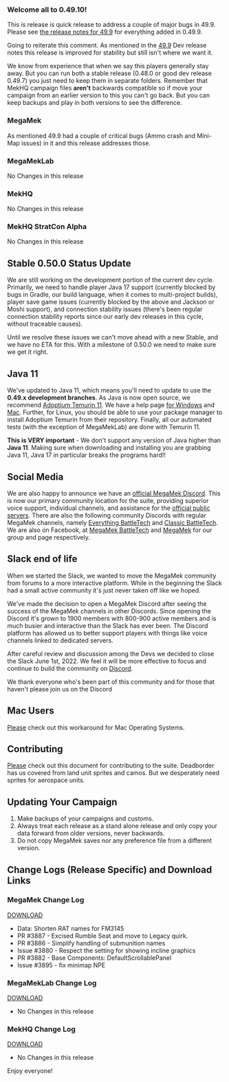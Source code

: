 ### Welcome all to 0.49.10! 

This is release is quick release to address a couple of major bugs in 49.9. Please see [the release notes for 49.9](https://megamek.org/2022/09/07/New-Development-Release-v0.49.9.html) for everything added in 0.49.9.

Going to reiterate this comment.  As mentioned in the [49.9](https://megamek.org/2022/09/07/New-Development-Release-v0.49.9.html) Dev release notes this release is improved for stability but still isn't where we want it. 
 
We know from experience that when we say this players generally stay away. But you can run both a stable release (0.48.0 or good dev release 0.49.7) you just need to keep them in separate folders. Remember that MekHQ campaign files **aren't** backwards compatible so if move your campaign from an earlier version to this you can't go back. But you can keep backups and play in both versions to see the difference. 

### MegaMek
As mentioned 49.9 had a couple of critical bugs (Ammo crash and Mini-Map issues) in it and this release addresses those. 

### MegaMekLab
No Changes in this release

### MekHQ
No Changes in this release

### MekHQ StratCon Alpha
No Changes in this release

## Stable 0.50.0 Status Update
We are still working on the development portion of the current dev cycle. Primarily, we need to handle player Java 17 support (currently blocked by bugs in Gradle, our build language, when it comes to multi-project builds), player save game issues (currently blocked by the above and Jackson or Moshi support), and connection stability issues (there's been regular connection stability reports since our early dev releases in this cycle, without traceable causes).

Until we resolve these issues we can't move ahead with a new Stable, and we have no ETA for this. With a milestone of 0.50.0 we need to make sure we get it right.

## Java 11
We've updated to Java 11, which means you'll need to update to use the **0.49.x development branches**. As Java is now open source, we recommend [Adoptium Temurin 11](https://adoptium.net/index.html?variant=openjdk11). We have a help page [for Windows](https://github.com/MegaMek/megamek/wiki/Updating-to-Adoptium) and [Mac](<https://megamek.org/wiki/mac_issues.html>). Further, for Linux, you should be able to use your package manager to install Adoptium Temurin from their repository. Finally, all our automated tests (with the exception of MegaMekLab) are done with Temurin 11.

**This is VERY important** - We don't support any version of Java higher than **Java 11**. Making sure when downloading and installing you are grabbing Java 11, Java 17 in particular breaks the programs hard!!

## Social Media
We are also happy to announce we have an [official MegaMek Discord](https://discord.gg/u2vJ5U2QpD). This is now our primary community location for the suite, providing superior voice support, individual channels, and assistance for the [official public servers](https://megamek.games).  There are also the following community Discords with regular MegaMek channels, namely [Everything BattleTech](https://discord.gg/gyXMWjT) and [Classic BattleTech](https://discord.gg/D9jFn52). We are also on Facebook, at [MegaMek BattleTech](https://www.facebook.com/groups/5124394675) and [MegaMek](https://www.facebook.com/MegaMek) for our group and page respectively.

## Slack end of life
When we started the Slack, we wanted to move the MegaMek community from forums to a more interactive platform. While in the beginning the Slack had a small active community it's just never taken off like we hoped.

We've made the decision to open a MegaMek Discord after seeing the success of the MegaMek channels in other Discords. Since opening the Discord it's grown to 1900 members with 800-900 active members and is much busier and interactive than the Slack has ever been. The Discord platform has allowed us to better support players with things like voice channels linked to dedicated servers.

After careful review and discussion among the Devs we decided to close the Slack June 1st, 2022. We feel it will be more effective to focus and continue to build the community on [Discord](https://discord.gg/u2vJ5U2QpD).

We thank everyone who's been part of this community and for those that haven't please join us on the Discord

## Mac Users
[Please](https://megamek.org/wiki/mac_issues.html) check out this workaround for Mac Operating Systems.

## Contributing
[Please](https://megamek.org/wiki/I-want-to-help) check out this document for contributing to the suite. Deadborder has us covered from land unit sprites and camos. But we desperately need sprites for aerospace units.

## Updating Your Campaign
1. Make backups of your campaigns and customs.
2. Always treat each release as a stand alone release and only copy your data forward from older versions, never backwards.
3. Do not copy MegaMek saves nor any preference file from a different version.

## Change Logs (Release Specific) and Download Links

### MegaMek Change Log
[DOWNLOAD](https://github.com/MegaMek/megamek/releases/tag/v0.49.10)
+ Data: Shorten RAT names for FM3145
+ PR #3887 - Excised Rumble Seat and move to Legacy quirk.
+ PR #3886 - Simplify handling of submunition names
+ Issue #3880 - Respect the setting for showing incline graphics
+ PR #3882 - Base Components: DefaultScrollablePanel
+ Issue #3895 - fix minimap NPE  

### MegaMekLab Change Log
[DOWNLOAD](https://github.com/MegaMek/megameklab/releases/tag/v0.49.10)
+ No Changes in this release

### MekHQ Change Log
[DOWNLOAD](https://github.com/MegaMek/mekhq/releases/tag/v0.49.10)
+ No Changes in this release

Enjoy everyone!